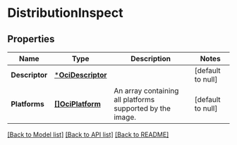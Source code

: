 # DistributionInspect

## Properties
Name | Type | Description | Notes
------------ | ------------- | ------------- | -------------
**Descriptor** | [***OciDescriptor**](OCIDescriptor.md) |  | [default to null]
**Platforms** | [**[]OciPlatform**](OCIPlatform.md) | An array containing all platforms supported by the image.  | [default to null]

[[Back to Model list]](../README.md#documentation-for-models) [[Back to API list]](../README.md#documentation-for-api-endpoints) [[Back to README]](../README.md)


